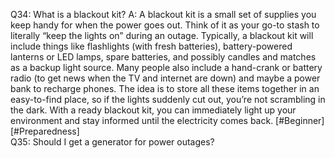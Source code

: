 Q34: What is a blackout kit?
A: A blackout kit is a small set of supplies you keep handy for when the power goes out. Think of it as your go-to stash to literally “keep the lights on” during an outage. Typically, a blackout kit will include things like flashlights (with fresh batteries), battery-powered lanterns or LED lamps, spare batteries, and possibly candles and matches as a backup light source. Many people also include a hand-crank or battery radio (to get news when the TV and internet are down) and maybe a power bank to recharge phones. The idea is to store all these items together in an easy-to-find place, so if the lights suddenly cut out, you’re not scrambling in the dark. With a ready blackout kit, you can immediately light up your environment and stay informed until the electricity comes back. [#Beginner] [#Preparedness]  
Q35: Should I get a generator for power outages?